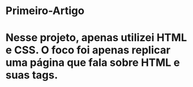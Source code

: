 # Primeiro-Artigo
# Nesse projeto, apenas utilizei HTML e CSS. O foco foi apenas replicar uma página que fala sobre HTML e suas tags.
